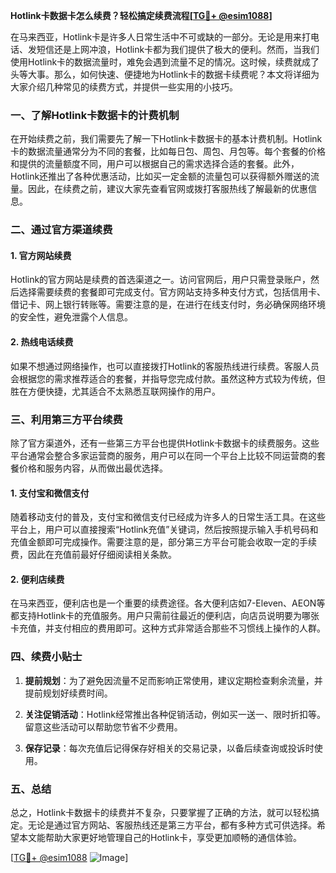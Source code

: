 **Hotlink卡数据卡怎么续费？轻松搞定续费流程[[TG💪+ @esim1088](https://t.me/s/esim1088)]**

在马来西亚，Hotlink卡是许多人日常生活中不可或缺的一部分。无论是用来打电话、发短信还是上网冲浪，Hotlink卡都为我们提供了极大的便利。然而，当我们使用Hotlink卡的数据流量时，难免会遇到流量不足的情况。这时候，续费就成了头等大事。那么，如何快速、便捷地为Hotlink卡的数据卡续费呢？本文将详细为大家介绍几种常见的续费方式，并提供一些实用的小技巧。

### 一、了解Hotlink卡数据卡的计费机制

在开始续费之前，我们需要先了解一下Hotlink卡数据卡的基本计费机制。Hotlink卡的数据流量通常分为不同的套餐，比如每日包、周包、月包等。每个套餐的价格和提供的流量额度不同，用户可以根据自己的需求选择合适的套餐。此外，Hotlink还推出了各种优惠活动，比如买一定金额的流量包可以获得额外赠送的流量。因此，在续费之前，建议大家先查看官网或拨打客服热线了解最新的优惠信息。

### 二、通过官方渠道续费

#### 1. 官方网站续费
Hotlink的官方网站是续费的首选渠道之一。访问官网后，用户只需登录账户，然后选择需要续费的套餐即可完成支付。官方网站支持多种支付方式，包括信用卡、借记卡、网上银行转账等。需要注意的是，在进行在线支付时，务必确保网络环境的安全性，避免泄露个人信息。

#### 2. 热线电话续费
如果不想通过网络操作，也可以直接拨打Hotlink的客服热线进行续费。客服人员会根据您的需求推荐适合的套餐，并指导您完成付款。虽然这种方式较为传统，但胜在方便快捷，尤其适合不太熟悉互联网操作的用户。

### 三、利用第三方平台续费

除了官方渠道外，还有一些第三方平台也提供Hotlink卡数据卡的续费服务。这些平台通常会整合多家运营商的服务，用户可以在同一个平台上比较不同运营商的套餐价格和服务内容，从而做出最优选择。

#### 1. 支付宝和微信支付
随着移动支付的普及，支付宝和微信支付已经成为许多人的日常生活工具。在这些平台上，用户可以直接搜索“Hotlink充值”关键词，然后按照提示输入手机号码和充值金额即可完成操作。需要注意的是，部分第三方平台可能会收取一定的手续费，因此在充值前最好仔细阅读相关条款。

#### 2. 便利店续费
在马来西亚，便利店也是一个重要的续费途径。各大便利店如7-Eleven、AEON等都支持Hotlink卡的充值服务。用户只需前往最近的便利店，向店员说明要为哪张卡充值，并支付相应的费用即可。这种方式非常适合那些不习惯线上操作的人群。

### 四、续费小贴士

1. **提前规划**：为了避免因流量不足而影响正常使用，建议定期检查剩余流量，并提前规划好续费时间。
   
2. **关注促销活动**：Hotlink经常推出各种促销活动，例如买一送一、限时折扣等。留意这些活动可以帮助您节省不少费用。

3. **保存记录**：每次充值后记得保存好相关的交易记录，以备后续查询或投诉时使用。

### 五、总结

总之，Hotlink卡数据卡的续费并不复杂，只要掌握了正确的方法，就可以轻松搞定。无论是通过官方网站、客服热线还是第三方平台，都有多种方式可供选择。希望本文能帮助大家更好地管理自己的Hotlink卡，享受更加顺畅的通信体验。

[[TG💪+ @esim1088](https://t.me/s/esim1088) ![Image](https://i.postimg.cc/4NQfJmqS/Snipaste-2025-05-13-00-14-12.png)]
